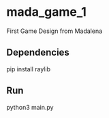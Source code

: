 # mada_game_1
First Game Design from Madalena

## Dependencies
pip install raylib

## Run
python3 main.py
